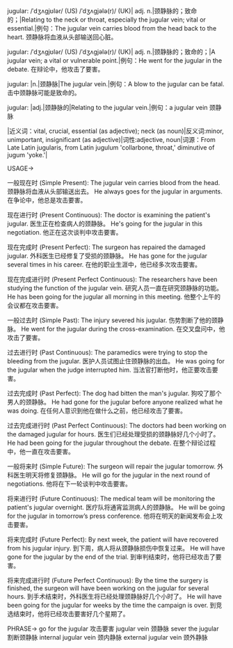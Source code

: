 jugular: /ˈdʒʌɡjʊlər/ (US) /ˈdʒʌɡjələ(r)/ (UK)| adj. n.|颈静脉的；致命的；|Relating to the neck or throat, especially the jugular vein; vital or essential.|例句：The jugular vein carries blood from the head back to the heart. 颈静脉将血液从头部输送回心脏。

jugular: /ˈdʒʌɡjʊlər/ (US) /ˈdʒʌɡjələ(r)/ (UK)| adj. n.|颈静脉的；致命的；|A jugular vein; a vital or vulnerable point.|例句：He went for the jugular in the debate. 在辩论中，他攻击了要害。

jugular: |n.|颈静脉|The jugular vein.|例句：A blow to the jugular can be fatal.  击中颈静脉可能是致命的。


jugular: |adj.|颈静脉的|Relating to the jugular vein.|例句：a jugular vein  颈静脉


|近义词：vital, crucial, essential (as adjective); neck (as noun)|反义词:minor, unimportant, insignificant (as adjective)|词性:adjective, noun|词源：From Late Latin jugularis, from Latin jugulum 'collarbone, throat,' diminutive of jugum 'yoke.'|


USAGE->

一般现在时 (Simple Present):
The jugular vein carries blood from the head. 颈静脉将血液从头部输送出去。
He always goes for the jugular in arguments.  在争论中，他总是攻击要害。

现在进行时 (Present Continuous):
The doctor is examining the patient's jugular. 医生正在检查病人的颈静脉。
He's going for the jugular in this negotiation. 他正在这次谈判中攻击要害。

现在完成时 (Present Perfect):
The surgeon has repaired the damaged jugular. 外科医生已经修复了受损的颈静脉。
He has gone for the jugular several times in his career.  在他的职业生涯中，他已经多次攻击要害。


现在完成进行时 (Present Perfect Continuous):
The researchers have been studying the function of the jugular vein. 研究人员一直在研究颈静脉的功能。
He has been going for the jugular all morning in this meeting. 他整个上午的会议都在攻击要害。

一般过去时 (Simple Past):
The injury severed his jugular.  伤势割断了他的颈静脉。
He went for the jugular during the cross-examination. 在交叉盘问中，他攻击了要害。

过去进行时 (Past Continuous):
The paramedics were trying to stop the bleeding from the jugular.  医护人员试图止住颈静脉的出血。
He was going for the jugular when the judge interrupted him.  当法官打断他时，他正要攻击要害。


过去完成时 (Past Perfect):
The dog had bitten the man's jugular.  狗咬了那个男人的颈静脉。
He had gone for the jugular before anyone realized what he was doing. 在任何人意识到他在做什么之前，他已经攻击了要害。

过去完成进行时 (Past Perfect Continuous):
The doctors had been working on the damaged jugular for hours.  医生们已经处理受损的颈静脉好几个小时了。
He had been going for the jugular throughout the debate. 在整个辩论过程中，他一直在攻击要害。

一般将来时 (Simple Future):
The surgeon will repair the jugular tomorrow.  外科医生明天将修复颈静脉。
He will go for the jugular in the next round of negotiations.  他将在下一轮谈判中攻击要害。

将来进行时 (Future Continuous):
The medical team will be monitoring the patient's jugular overnight.  医疗队将通宵监测病人的颈静脉。
He will be going for the jugular in tomorrow’s press conference. 他将在明天的新闻发布会上攻击要害。


将来完成时 (Future Perfect):
By next week, the patient will have recovered from his jugular injury.  到下周，病人将从颈静脉损伤中恢复过来。
He will have gone for the jugular by the end of the trial.  到审判结束时，他将已经攻击了要害。

将来完成进行时 (Future Perfect Continuous):
By the time the surgery is finished, the surgeon will have been working on the jugular for several hours.  到手术结束时，外科医生将已经处理颈静脉好几个小时了。
He will have been going for the jugular for weeks by the time the campaign is over. 到竞选结束时，他将已经攻击要害好几个星期了。



PHRASE->
go for the jugular 攻击要害
jugular vein 颈静脉
sever the jugular  割断颈静脉
internal jugular vein 颈内静脉
external jugular vein 颈外静脉
